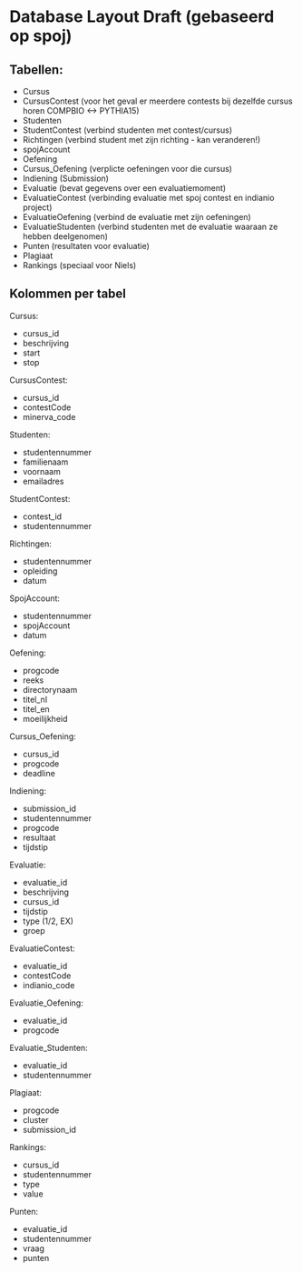 Database Layout Draft (gebaseerd op spoj)
=========================================

Tabellen:
---------
   - Cursus
   - CursusContest (voor het geval er meerdere contests bij dezelfde cursus horen COMPBIO <-> PYTHIA15)
   - Studenten
   - StudentContest (verbind studenten met contest/cursus)
   - Richtingen (verbind student met zijn richting - kan veranderen!)
   - spojAccount
   - Oefening
   - Cursus_Oefening (verplicte oefeningen voor die cursus)
   - Indiening (Submission)
   - Evaluatie (bevat gegevens over een evaluatiemoment)
   - EvaluatieContest (verbinding evaluatie met spoj contest en indianio project)
   - EvaluatieOefening (verbind de evaluatie met zijn oefeningen)
   - EvaluatieStudenten (verbind studenten met de evaluatie waaraan ze hebben deelgenomen)
   - Punten (resultaten voor evaluatie)
   - Plagiaat
   - Rankings (speciaal voor Niels)

Kolommen per tabel
------------------

Cursus:
   - cursus_id
   - beschrijving
   - start
   - stop

CursusContest:
   - cursus_id
   - contestCode
   - minerva_code

Studenten:
   - studentennummer
   - familienaam
   - voornaam
   - emailadres

StudentContest:
   - contest_id
   - studentennummer

Richtingen:
   - studentennummer
   - opleiding
   - datum

SpojAccount:
   - studentennummer
   - spojAccount
   - datum

Oefening:
   - progcode
   - reeks
   - directorynaam
   - titel_nl
   - titel_en
   - moeilijkheid

Cursus_Oefening:
   - cursus_id
   - progcode
   - deadline

Indiening:
   - submission_id
   - studentennummer
   - progcode
   - resultaat
   - tijdstip

Evaluatie:
   - evaluatie_id
   - beschrijving
   - cursus_id
   - tijdstip
   - type (1/2, EX)
   - groep

 EvaluatieContest:
   - evaluatie_id
   - contestCode
   - indianio_code

Evaluatie_Oefening:
   - evaluatie_id
   - progcode

Evaluatie_Studenten:
   - evaluatie_id
   - studentennummer

 Plagiaat:
   - progcode
   - cluster
   - submission_id

 Rankings:
   - cursus_id
   - studentennummer
   - type
   - value

 Punten:
   - evaluatie_id
   - studentennummer
   - vraag
   - punten